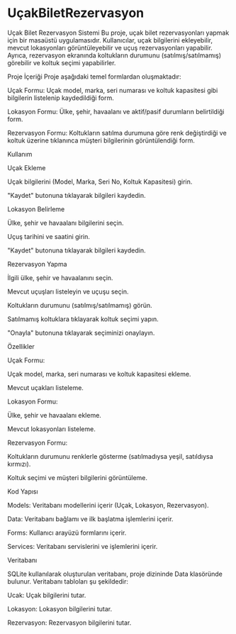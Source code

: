 # UçakBiletRezervasyon
Uçak Bilet Rezervasyon Sistemi
Bu proje, uçak bilet rezervasyonları yapmak için bir masaüstü uygulamasıdır. Kullanıcılar, uçak bilgilerini ekleyebilir, mevcut lokasyonları görüntüleyebilir ve uçuş rezervasyonları yapabilir. Ayrıca, rezervasyon ekranında koltukların durumunu (satılmış/satılmamış) görebilir ve koltuk seçimi yapabilirler.

Proje İçeriği
Proje aşağıdaki temel formlardan oluşmaktadır:

Uçak Formu: Uçak model, marka, seri numarası ve koltuk kapasitesi gibi bilgilerin listelenip kaydedildiği form.

Lokasyon Formu: Ülke, şehir, havaalanı ve aktif/pasif durumların belirtildiği form.

Rezervasyon Formu: Koltukların satılma durumuna göre renk değiştirdiği ve koltuk üzerine tıklanınca müşteri bilgilerinin görüntülendiği form.

Kullanım

Uçak Ekleme

Uçak bilgilerini (Model, Marka, Seri No, Koltuk Kapasitesi) girin.

"Kaydet" butonuna tıklayarak bilgileri kaydedin.

Lokasyon Belirleme

Ülke, şehir ve havaalanı bilgilerini seçin.

Uçuş tarihini ve saatini girin.

"Kaydet" butonuna tıklayarak bilgileri kaydedin.

Rezervasyon Yapma

İlgili ülke, şehir ve havaalanını seçin.

Mevcut uçuşları listeleyin ve uçuşu seçin.

Koltukların durumunu (satılmış/satılmamış) görün.

Satılmamış koltuklara tıklayarak koltuk seçimi yapın.

"Onayla" butonuna tıklayarak seçiminizi onaylayın.

Özellikler

Uçak Formu:

Uçak model, marka, seri numarası ve koltuk kapasitesi ekleme.

Mevcut uçakları listeleme.

Lokasyon Formu:

Ülke, şehir ve havaalanı ekleme.

Mevcut lokasyonları listeleme.

Rezervasyon Formu:

Koltukların durumunu renklerle gösterme (satılmadıysa yeşil, satıldıysa kırmızı).

Koltuk seçimi ve müşteri bilgilerini görüntüleme.

Kod Yapısı

Models: Veritabanı modellerini içerir (Uçak, Lokasyon, Rezervasyon).

Data: Veritabanı bağlamı ve ilk başlatma işlemlerini içerir.

Forms: Kullanıcı arayüzü formlarını içerir.

Services: Veritabanı servislerini ve işlemlerini içerir.

Veritabanı

SQLite kullanılarak oluşturulan veritabanı, proje dizininde Data klasöründe bulunur. Veritabanı tabloları şu şekildedir:

Ucak: Uçak bilgilerini tutar.

Lokasyon: Lokasyon bilgilerini tutar.

Rezervasyon: Rezervasyon bilgilerini tutar.

